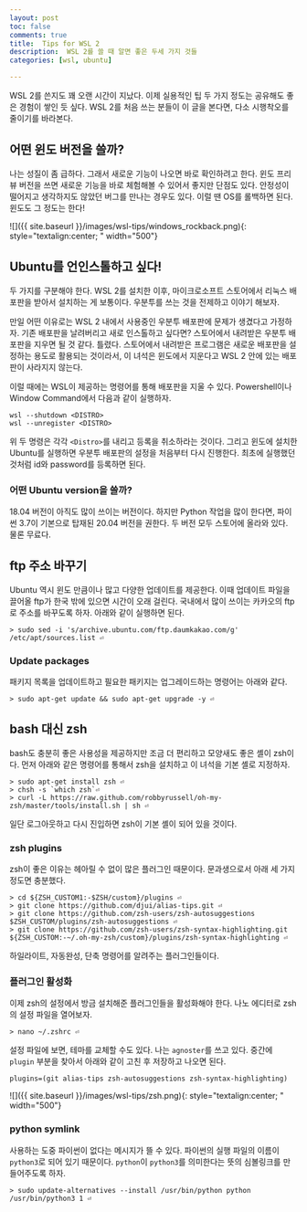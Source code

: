 ```yaml
---
layout: post
toc: false
comments: true
title:  Tips for WSL 2
description:  WSL 2를 쓸 때 알면 좋은 두세 가지 것들 
categories: [wsl, ubuntu]

---
```


WSL 2를 쓴지도 꽤 오랜 시간이 지났다. 이제 실용적인 팁 두 가지 정도는 공유해도 좋은 경험이 쌓인 듯 싶다. WSL 2를 처음 쓰는 분들이 이 글을 본다면, 다소 시행착오를 줄이기를 바라본다. 

## 어떤 윈도 버전을 쓸까? 

나는 성질이 좀 급하다. 그래서 새로운 기능이 나오면 바로 확인하려고 한다. 윈도 프리뷰 버전을 쓰면 새로운 기능을 바로 체험해볼 수 있어서 좋지만 단점도 있다. 안정성이 떨어지고 생각하지도 않았던 버그를 만나는 경우도 있다. 이럴 땐 OS를 롤백하면 된다. 윈도도 그 정도는 한다! 

![]({{ site.baseurl }}/images/wsl-tips/windows_rockback.png){: style="textalign:center; " width="500"}  

## Ubuntu를 언인스톨하고 싶다!

두 가지를 구분해야 한다. WSL 2를 설치한 이후, 마이크로소프트 스토어에서 리눅스 배포판을 받아서 설치하는 게 보통이다. 우분투를 쓰는 것을 전제하고 이야기 해보자. 

만일 어떤 이유로는 WSL 2 내에서 사용중인 우분투 배포판에 문제가 생겼다고 가정하자. 기존 배포판을 날려버리고 새로 인스톨하고 싶다면? 스토어에서 내려받은 우분투 배포판을 지우면 될 것 같다. 틀렸다. 스토어에서 내려받은 프로그램은 새로운 배포판을 설정하는 용도로 활용되는 것이라서, 이 녀석은 윈도에서 지운다고 WSL 2 안에 있는 배포판이 사라지지 않는다. 

이럴 때에는 WSL이 제공하는 명령어를 통해 배포판을 지울 수 있다. Powershell이나 Window Command에서 다음과 같이 실행하자. 

```shell
wsl --shutdown <DISTRO>
wsl --unregister <DISTRO>  
```

위 두 명령은 각각 `<Distro>`를 내리고 등록을 취소하라는 것이다. 그리고 윈도에 설치한 Ubuntu를 실행하면 우분투 배포판의 설정을 처음부터 다시 진행한다. 최초에 실행했던 것처럼 id와 password를 등록하면 된다. 

### 어떤 Ubuntu version을 쓸까? 

18.04 버전이 아직도 많이 쓰이는 버전이다. 하지만 Python 작업을 많이 한다면, 파이썬 3.7이 기본으로 탑재된 20.04 버전을 권한다. 두 버전 모두 스토어에 올라와 있다. 물론 무료다. 

## ftp 주소 바꾸기 

Ubuntu 역시 윈도 만큼이나 많고 다양한 업데이트를 제공한다. 이때 업데이트 파일을 끌어올 ftp가 한국 밖에 있으면 시간이 오래 걸린다. 국내에서 많이 쓰이는 카카오의 ftp로 주소를 바꾸도록 하자. 아래와 같이 실행하면 된다. 

```shell
> sudo sed -i 's/archive.ubuntu.com/ftp.daumkakao.com/g' /etc/apt/sources.list ⏎
```
### Update packages 

패키지 목록을 업데이트하고 필요한 패키지는 업그레이드하는 명령어는 아래와 같다. 

```shell
> sudo apt-get update && sudo apt-get upgrade -y ⏎
```

## bash 대신 zsh 

bash도 충분히 좋은 사용성을 제공하지만 조금 더 편리하고 모양새도 좋은 셸이 zsh이다. 먼저 아래와 같은 명령어를 통해서 zsh을 설치하고 이 녀석을 기본 셸로 지정하자. 

```shell
> sudo apt-get install zsh ⏎
> chsh -s `which zsh`⏎
> curl -L https://raw.github.com/robbyrussell/oh-my-zsh/master/tools/install.sh | sh ⏎
```

일단 로그아웃하고 다시 진입하면 zsh이 기본 셸이 되어 있을 것이다. 

### zsh plugins

zsh이 좋은 이유는 헤아릴 수 없이 많은 플러그인 때문이다. 문과생으로서 아래 세 가지 정도면 충분했다. 

```shell
> cd ${ZSH_CUSTOM1:-$ZSH/custom}/plugins ⏎
> git clone https://github.com/djui/alias-tips.git ⏎
> git clone https://github.com/zsh-users/zsh-autosuggestions $ZSH_CUSTOM/plugins/zsh-autosuggestions ⏎
> git clone https://github.com/zsh-users/zsh-syntax-highlighting.git ${ZSH_CUSTOM:-~/.oh-my-zsh/custom}/plugins/zsh-syntax-highlighting ⏎
```
하일라이트, 자동완성, 단축 명령어를 알려주는 플러그인들이다. 

### 플러그인 활성화 

이제 zsh의 설정에서 방금 설치해준 플러그인들을 활성화해야 한다. 나노 에디터로 zsh의 설정 파일을 열어보자. 

```shell
> nano ~/.zshrc ⏎
```

설정 파일에 보면, 테마를 교체할 수도 있다. 나는 `agnoster`를 쓰고 있다. 중간에 `plugin` 부분을 찾아서 아래와 같이 고친 후 저장하고 나오면 된다.  

```shell
plugins=(git alias-tips zsh-autosuggestions zsh-syntax-highlighting)
```

![]({{ site.baseurl }}/images/wsl-tips/zsh.png){: style="textalign:center; " width="500"}  

### python symlink 

사용하는 도중 파이썬이 없다는 메시지가 뜰 수 있다. 파이썬의 실행 파일의 이름이 `python3`로 되어 있기 때문이다. `python`이 `python3`를 의미한다는 뜻의 심볼링크를 만들어주도록 하자. 

```shell
> sudo update-alternatives --install /usr/bin/python python /usr/bin/python3 1 ⏎
```



<!--stackedit_data:
eyJoaXN0b3J5IjpbNjIwNDgzMjI4LDk2MDc5MDE5NywxMzUyMT
M5Njg5XX0=
-->